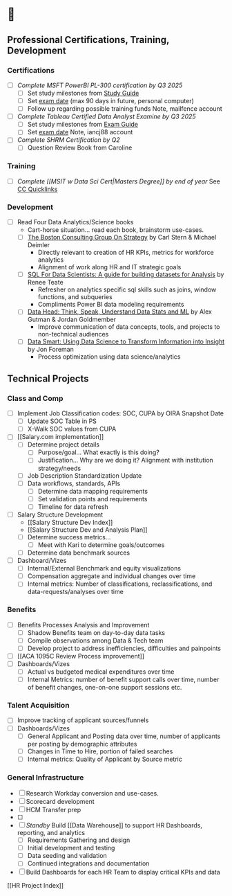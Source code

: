 # 💼 
## Professional Certifications, Training, Development
### Certifications
- [ ] *Complete MSFT PowerBI PL-300 certification by Q3 2025*
	- [ ] Set study milestones from [Study Guide](https://learn.microsoft.com/en-us/credentials/certifications/resources/study-guides/pl-300)
	- [ ] Set [exam date](https://learn.microsoft.com/en-us/credentials/certifications/data-analyst-associate/?source=recommendations&practice-assessment-type=certification#certification-take-the-exam) (max 90 days in future, personal computer)
	- [ ] Follow up regarding possible training funds
	Note, mailfence account
- [ ] *Complete Tableau Certified Data Analyst Examine by Q3 2025*
	- [ ] Set study milestones from [Exam Guide](https://www.tableau.com/learn/certification/tableau-certified-data-analyst-exam-guide)
	- [ ] Set [exam date](https://cp.certmetrics.com/tableau/en/schedule/sso/vue)
	Note, iancj88 account
- [ ] *Complete SHRM Certification by Q2*
	- [ ] Question Review Book from Caroline
### Training
- [ ] *Complete [[MSIT w Data Sci Cert|Masters Degree]] by end of year*
	See [CC Quicklinks](https://online.champlain.edu/current-students)
### Development
- [ ] Read Four Data Analytics/Science books
	- Cart-horse situation... read each book, brainstorm use-cases.
	- [ ] [The Boston Consulting Group On Strategy](https://www.amazon.com/Boston-Consulting-Group-Strategy-Perspectives/dp/0471757225) by Carl Stern & Michael Deimler
		- Directly relevant to creation of HR KPIs, metrics for workforce analytics
		- Alignment of work along HR and IT strategic goals
	- [ ] [SQL For Data Scientists: A guide for building datasets for Analysis](https://www.amazon.com/SQL-Data-Scientists-Beginners-Building/dp/1119669367) by Renee Teate
		- Refresher on analytics specific sql skills such as joins, window functions, and subqueries
		- Compliments Power BI data modeling requirements  
	- [ ] [Data Head: Think, Speak, Understand Data Stats and ML](https://www.amazon.com/Becoming-Data-Head-Understand-Statistics/dp/1119741742) by Alex Gutman & Jordan Goldmember
		- Improve communication of data concepts, tools, and projects to non-technical audiences
	- [ ] [Data Smart: Using Data Science to Transform Information into Insight](https://www.amazon.com/Data-Smart-Science-Transform-Information/dp/111866146X) by Jon Foreman
		- Process optimization using data science/analytics
## Technical Projects
### Class and Comp
- [ ] Implement Job Classification codes: SOC, CUPA by OIRA Snapshot Date
	- [ ] Update SOC Table in PS
	- [ ] X-Walk SOC values from CUPA
- [ ] [[Salary.com implementation]]
	- [ ] Determine project details
		- [ ] Purpose/goal... What exactly is this doing?
		- [ ] Justification... Why are we doing it? Alignment with institution strategy/needs
	- [ ] Job Description Standardization Update
	- [ ] Data workflows, standards, APIs
		- [ ] Determine data mapping requirements
		- [ ] Set validation points and requirements
		- [ ] Timeline for data refresh
- [ ] Salary Structure Development
	- [[Salary Structure Dev Index]] 
	- [[Salary Structure Dev and Analysis Plan]]
	- [ ] Determine success metrics...
		- [ ] Meet with Kari to determine goals/outcomes
	- [ ] Determine data benchmark sources
- [ ] Dashboard/Vizes
	- [ ] Internal/External Benchmark and equity visualizations
	- [ ] Compensation aggregate and individual changes over time
	- [ ] Internal metrics: Number of classifications, reclassifications, and data-requests/analyses over time
### Benefits
- [ ] Benefits Processes Analysis and Improvement
	- [ ] Shadow Benefits team on day-to-day data tasks
	- [ ] Compile observations among Data & Tech team
	- [ ] Develop project to address inefficiencies, difficulties and  painpoints
- [ ] [[ACA 1095C Review Process improvement]]
- [ ] Dashboards/Vizes
	- [ ] Actual vs budgeted medical expenditures over time
	- [ ] Internal Metrics: number of benefit support calls over time, number of benefit changes, one-on-one support sessions etc. 
### Talent Acquisition
- [ ] Improve tracking of applicant sources/funnels
- [ ] Dashboards/Vizes
	- [ ] General Applicant and Posting data over time, number of applicants per posting by demographic attributes
	- [ ] Changes in Time to Hire, portion of failed searches
	- [ ] Internal metrics: Quality of Applicant by Source metric

### General Infrastructure
- [ ] Research Workday conversion and use-cases. 
- [ ] Scorecard development
- [ ] HCM Transfer prep
- [ ] 
- [ ] *Standby* Build [[Data Warehouse]] to support HR Dashboards, reporting, and analytics
	- [ ] Requirements Gathering and design 
	- [ ] Initial development and testing
	- [ ] Data seeding and validation
	- [ ] Continued integrations and documentation
- [ ] Build Dashboards for each HR Team to display critical KPIs and data

 [[HR Project Index]]
 